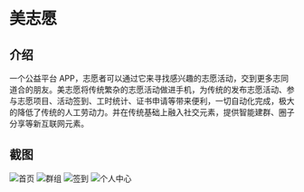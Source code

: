 # 美志愿
## 介绍
一个公益平台 APP，志愿者可以通过它来寻找感兴趣的志愿活动，交到更多志同道合的朋友。美志愿将传统繁杂的志愿活动做进手机，为传统的发布志愿活动、参与志愿项目、活动签到、工时统计、证书申请等带来便利，一切自动化完成，极大的降低了传统的人工劳动力。并在传统基础上融入社交元素，提供智能建群、圈子分享等新互联网元素。 

## 截图

![首页](http://oji8g7zsg.bkt.clouddn.com/%E6%88%AA%E5%9B%BE1.jpg)
![群组](http://oji8g7zsg.bkt.clouddn.com/%E6%88%AA%E5%9B%BE2.jpg)
![签到](http://oji8g7zsg.bkt.clouddn.com/%E6%88%AA%E5%9B%BE3.jpg)
![个人中心](http://oji8g7zsg.bkt.clouddn.com/%E6%88%AA%E5%9B%BE4.jpg)
